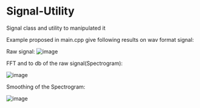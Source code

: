# Signal-Utility
Signal class and utility to manipulated it

Example proposed in main.cpp give following results on wav format signal:

Raw signal:
![image](https://github.com/vinceterious/Signal-Utility/assets/37022308/b74d1875-499a-4571-88ad-086a1b8a0a5c)

FFT and to db of the raw signal(Spectrogram):

![image](https://github.com/vinceterious/Signal-Utility/assets/37022308/e82328da-7575-4ba0-a155-9add9dcc2dc1)

Smoothing of the Spectrogram:

![image](https://github.com/vinceterious/Signal-Utility/assets/37022308/ea7bec85-c10f-4d70-95cd-2f8abcb1a917)
